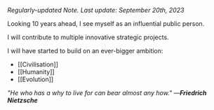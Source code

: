 _Regularly-updated Note. Last update: September 20th, 2023_

Looking 10 years ahead, I see myself as an influential public person.

I will contribute to multiple innovative strategic projects.

I will have started to build on an ever-bigger ambition:
- [[Civilisation]]
- [[Humanity]]
- [[Evolution]]


_"He who has a why to live for can bear almost any how." —**Friedrich Nietzsche**_